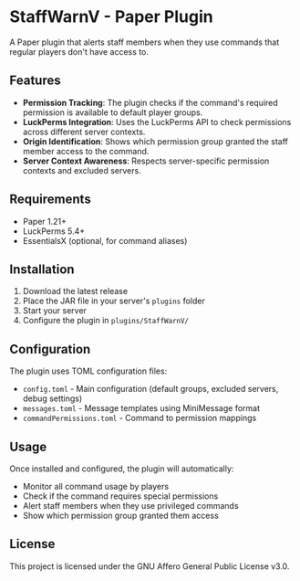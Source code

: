 # StaffWarnV - Paper Plugin

A Paper plugin that alerts staff members when they use commands that regular players don't have access to.

## Features

- **Permission Tracking**: The plugin checks if the command's required permission is available to default player groups.
- **LuckPerms Integration**: Uses the LuckPerms API to check permissions across different server contexts.
- **Origin Identification**: Shows which permission group granted the staff member access to the command.
- **Server Context Awareness**: Respects server-specific permission contexts and excluded servers.

## Requirements

- Paper 1.21+
- LuckPerms 5.4+
- EssentialsX (optional, for command aliases)

## Installation

1. Download the latest release
2. Place the JAR file in your server's `plugins` folder
3. Start your server
4. Configure the plugin in `plugins/StaffWarnV/`

## Configuration

The plugin uses TOML configuration files:

- `config.toml` - Main configuration (default groups, excluded servers, debug settings)
- `messages.toml` - Message templates using MiniMessage format
- `commandPermissions.toml` - Command to permission mappings

## Usage

Once installed and configured, the plugin will automatically:

- Monitor all command usage by players
- Check if the command requires special permissions
- Alert staff members when they use privileged commands
- Show which permission group granted them access

## License

This project is licensed under the GNU Affero General Public License v3.0.
